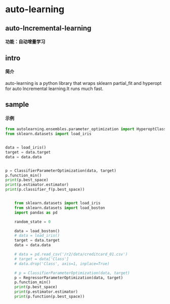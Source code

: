 # auto-learning
## auto-lncremental-learning
#### 功能：自动增量学习
## intro 
#### 简介
auto-learning is a python library that wraps sklearn partial_fit and hyperopt for auto lncremental learning.It runs much fast.
## sample
#### 示例
```python
from autolearning.ensembles.parameter_optimization import HyperoptClassifierParameter
from sklearn.datasets import load_iris


data = load_iris()
target = data.target
data = data.data


p = ClassifierParameterOptimization(data, target)
p.function_min()
print(p.best_space)
print(p.estimator.estimator)
print(p.classifier_f(p.best_space))


    from sklearn.datasets import load_iris
    from sklearn.datasets import load_boston
    import pandas as pd

    random_state = 0

    data = load_boston()
    # data = load_iris()
    target = data.target
    data = data.data

    # data = pd.read_csv('/r2/data/creditcard_01.csv')
    # target = data['Class']
    # data.drop('Class', axis=1, inplace=True)

    # p = ClassifierParameterOptimization(data, target)
    p = RegressorParameterOptimization(data, target)
    p.function_min()
    print(p.best_space)
    print(p.estimator.estimator)
    print(p.function(p.best_space))

```


